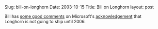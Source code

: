 Slug: bill-on-longhorn
Date: 2003-10-15
Title: Bill on Longhorn
layout: post

Bill has <a href="http://www.bbrown.info/blogs/bblog/2003_10_12_diamonds.cfm#106614810969728342">some good comments</a> on Microsoft&#39;s <a href="http://www.microsoft-watch.com/article2/0,4248,1332766,00.asp">acknowledgement</a> that Longhorn is not going to ship until 2006.
